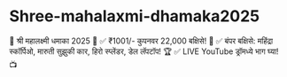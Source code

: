 # Shree-mahalaxmi-dhamaka2025
🚀 श्री महालक्ष्मी धमाका 2025 🎉  ✅ ₹1001/- कुपनवर 22,000 बक्षिसे! 🎁 ✅ बंपर बक्षिसे: महिंद्रा स्कॉर्पिओ, मारुती सुझुकी कार, हिरो स्प्लेंडर, डेल लॅपटॉप! 🏆 ✅ LIVE YouTube ड्रॉमध्ये भाग घ्या! 📺
